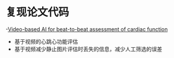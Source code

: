 # 复现论文代码

-[Video-based AI for beat-to-beat assessment of cardiac function](https://www.nature.com/articles/s41586-020-2145-8)
- 基于视频的心跳心功能评估
- 基于视频减少静止图片评估时丢失的信息，减少人工筛选的误差




